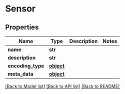 # Sensor

## Properties
Name | Type | Description | Notes
------------ | ------------- | ------------- | -------------
**name** | **str** |  | 
**description** | **str** |  | 
**encoding_type** | [**object**](.md) |  | 
**meta_data** | [**object**](.md) |  | 

[[Back to Model list]](../README.md#documentation-for-models) [[Back to API list]](../README.md#documentation-for-api-endpoints) [[Back to README]](../README.md)


